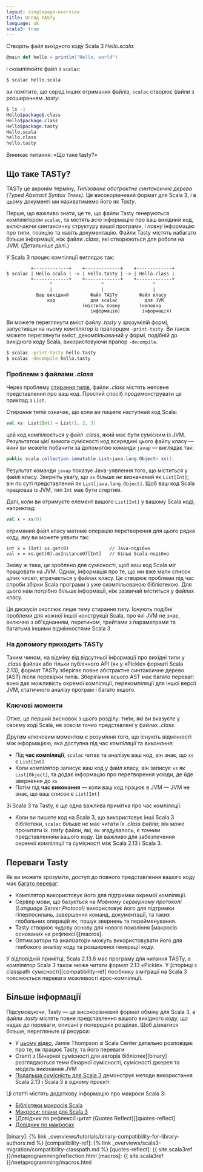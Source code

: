 ```yaml
---
layout: singlepage-overview
title: Огляд TASTy
language: uk
scala3: true
---
```

Створіть файл вихідного коду Scala 3 _Hello.scala_:

```scala
@main def hello = println("Hello, world")
```

і скомпілюйте файл з `scalac`:

```bash
$ scalac Hello.scala
```

ви помітите, що серед інших отриманих файлів, `scalac` створює файли з розширенням _.tasty_:

```bash
$ ls -1
Hello$package$.class
Hello$package.class
Hello$package.tasty
Hello.scala
hello.class
hello.tasty
```

Виникає питання: «Що таке tasty?»



## Що таке TASTy?

TASTy це акронім терміну, _Типізоване абстрактне синтаксичне дерево (Typed Abstract Syntax Trees)_.
Це високорівневий формат для Scala 3, і в цьому документі ми називатимемо його як _Tasty_.

Перше, що важливо знати, це те, що файли Tasty генеруються компілятором `scalac`,
та містять _всю_ інформацію про ваш вихідний код, включаючи синтаксичну структуру вашої програми,
і _повну_ інформацію про типи, позицію та навіть документацію.
Файли Tasty містять набагато більше інформації, ніж файли _.class_, які створюються для роботи на JVM. (Детальніше далі.)

У Scala 3 процес компіляції виглядає так:

```text
         +-------------+    +-------------+    +-------------+
$ scalac | Hello.scala | -> | Hello.tasty | -> | Hello.class |
         +-------------+    +-------------+    +-------------+
                ^                  ^                  ^
                |                  |                  |
           Ваш вихідний        Файл TASTy        Файл класу
               код             для scalac          для JVM
                            (містить повну       (неповна
                               інформацію)        інформація)
```

Ви можете переглянути вміст файлу _.tasty_ у зрозумілій формі, запустивши на ньому компілятор із прапорцем `-print-tasty`.
Ви також можете переглянути вміст, декомпільований у формі, подібній до вихідного коду Scala, використовуючи прапор `-decompile`.
```bash
$ scalac -print-tasty hello.tasty
$ scalac -decompile hello.tasty
```

### Проблеми з файлами _.class_

Через проблему [стирання типів][erasure], файли _.class_ містять неповне представлення про ваш код.
Простий спосіб продемонструвати це приклад з `List`.

_Стирання типів_ означає, що коли ви пишете наступний код Scala:

```scala
val xs: List[Int] = List(1, 2, 3)
```

цей код компілюється у файл _.class_, який має бути сумісним із JVM. Результатом цієї вимоги сумісності код всередині цього файлу класу — який ви можете побачити за допомогою команди `javap` — виглядає так:

```java
public scala.collection.immutable.List<java.lang.Object> xs();
```

Результат команди `javap` показує Java-уявлення того, що міститься у файлі класу. Зверніть увагу, що `xs` більше _не_ визначений як `List[Int]`; він по суті представлений як `List[java.lang.Object]`. Щоб ваш код Scala працював із JVM, тип `Int` має бути стертим.

Далі, коли ви отримуєте елемент вашого `List[Int]` у вашому Scala коді, наприклад:

```scala
val x = xs(0)
```

отриманий файл класу матиме операцію перетворення для цього рядка коду, яку ви можете уявити так:

```
int x = (Int) xs.get(0)               // Java-подібно
val x = xs.get(0).asInstanceOf[Int]   // більш Scala-подібно
```

Знову ж таки, це зроблено для сумісності, щоб ваш код Scala міг працювати на JVM.
Однак, інформація про те, що ми вже мали список цілих чисел, втрачається у файлах класу.
Це створює проблеми під час спроби збірки Scala програми з уже скомпільованою бібліотекою.
Для цього нам потрібно більше інформації, ніж зазвичай міститься у файлах класу.

Ця дискусія охоплює лише тему стирання типу.
Існують подібні проблеми для кожної іншої конструкції Scala, про які JVM не знає, включно з об'єднанням, перетином, трейтами з параметрами та багатьма іншими відмінностями Scala 3.

### На допомогу приходить TASTy
Таким чином, на відміну від відсутньої інформації про вихідні типи у _.class_ файлах або тільки публічного API (як у «Pickle» форматі Scala 2.13), формат TASTy зберігає повне абстрактне синтаксичне дерево (AST) після перевірки типів.
Зберігання всього AST має багато переваг: воно дає можливість окремої компіляції, перекомпіляції для іншої версії JVM, статичного аналізу програм і багато іншого.

### Ключові моменти

Отже, це перший висновок з цього розділу: типи, які ви вказуєте у своєму коді Scala, не зовсім точно представлені у файлах _.class_.

Другим ключовим моментом є розуміння того, що існують відмінності між інформацією, яка доступна під час _компіляції_ та _виконання_:

- Під **час компіляції**, `scalac` читає та аналізує ваш код, він знає, що `xs` є `List[Int]`
- Коли компілятор записує ваш код у файл класу, він записує `xs` як `List[Object]`, та додає інформацію про перетворення усюди, де йде звернення до `xs`
- Потім під **час виконання** — коли ваш код працює в JVM — JVM не знає, що ваш список є `List[Int]`

Зі Scala 3 та Tasty, є ще одна важлива примітка про час компіляції:

- Коли ви пишете код на Scala 3, що використовує інші Scala 3 бібліотеки, `scalac` більше не має читати їх _.class_ файли; 
  він може прочитати їх _.tasty_ файли, які, як згадувалось, є _точним_ представленням вашого коду.
  Це важливо для забезпечення окремої компіляції та сумісності між Scala 2.13 і Scala 3.


## Переваги Tasty

Як ви можете зрозуміти, доступ до повного представлення вашого коду має [багато переваг][benefits]:

- Компілятор використовує його для підтримки окремої компіляції.
- Сервер мови, що базується на _Мовному серверному протоколі (Language Server Protocol)_ використовує його для підтримки гіперпосилань, завершення команд, документації, та таких глобальних операцій як, пошук звернень та перейменування.
- Tasty створює чудову основу для нового покоління [макросів основаних на рефлексії][macros].
- Оптимізатори та аналізатори можуть використовувати його для глибокого аналізу коду та розширеної генерації коду.

У відповідній примітці, Scala 2.13.6 має програму для читання TASTy, а компілятор Scala 3 також може читати формат 2.13 «Pickle».
У [сторінці з classpath сумісності][compatibility-ref] посібнику з міграції на Scala 3 пояснюється перевага можливості крос-компіляції.



## Більше інформації

Підсумовуючи, Tasty — це високорівневий формат обміну для Scala 3, а файли _.tasty_ містять повне представлення вашого вихідного коду, що надає до переваги, описані у попередніх розділах.
Щоб дізнатися більше, перегляньте ці ресурси:

- У [цьому відео](https://www.youtube.com/watch?v=YQmVrUdx8TU), Jamie Thompson зі Scala Center детально розповідає про те, як працює Tasty, та його переваги
- Статті з [Бінарної сумісності для авторів бібліотек][binary] розглядаються теми бінарної сумісності, сумісності джерел та модель виконання JVM
- [Подальша сумісність для Scala 3](https://www.scala-lang.org/blog/2020/11/19/scala-3-forward-compat.html) демонструє методи використання Scala 2.13 і Scala 3 в одному проєкті

Ці статті містять додаткову інформацію про макроси Scala 3:

- [Бібліотеки макросів Scala](https://scalacenter.github.io/scala-3-migration-guide/docs/macros/macro-libraries.html)
- [Макроси: плани для Scala 3](https://www.scala-lang.org/blog/2018/04/30/in-a-nutshell.html)
- [Довідник по рефлексії цитат (Quotes Reflect)][quotes-reflect]
- [Довідник по макросах](/scala3/guides/macros)

[benefits]: https://www.scala-lang.org/blog/2018/04/30/in-a-nutshell.html
[erasure]: https://www.scala-lang.org/files/archive/spec/2.13/03-types.html#type-erasure
[binary]: {% link _overviews/tutorials/binary-compatibility-for-library-authors.md %}
[compatibility-ref]: {% link _overviews/scala3-migration/compatibility-classpath.md %}
[quotes-reflect]: {{ site.scala3ref }}/metaprogramming/reflection.html
[macros]: {{ site.scala3ref }}/metaprogramming/macros.html
